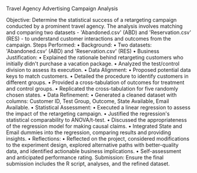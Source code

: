 Travel Agency Advertising Campaign Analysis


Objective:
Determine the statistical success of a retargeting campaign conducted by a prominent
travel agency. The analysis involves matching and comparing two datasets -
'Abandoned.csv' (ABD) and 'Reservation.csv' (RES) - to understand customer
interactions and outcomes from the campaign.
Steps Performed:
•
Background:
• Two datasets: 'Abandoned.csv' (ABD) and 'Reservation.csv' (RES)
•
Business Justification:
• Explained the rationale behind retargeting customers who initially didn't
purchase a vacation package.
• Analyzed the test/control division to assess its execution.
•
Data Alignment:
• Proposed potential data keys to match customers.
• Detailed the procedure to identify customers in different groups.
• Provided a cross-tabulation of outcomes for treatment and control groups.
• Replicated the cross-tabulation for five randomly chosen states.
•
Data Refinement:
• Generated a cleaned dataset with columns: Customer ID, Test Group,
Outcome, State Available, Email Available.
•
Statistical Assessment:
• Executed a linear regression to assess the impact of the retargeting campaign.
• Justified the regression's statistical comparability to ANOVA/t-test.
• Discussed the appropriateness of the regression model for making causal
claims.
• Integrated State and Email dummies into the regression, comparing results
and providing insights.
•
Reflections:
• Reflected on the project, considered modifications to the experiment design,
explored alternative paths with better-quality data, and identified actionable
business implications.
• Self-assessment and anticipated performance rating.
Submission:
Ensure the final submission includes the R script, analyses, and the refined dataset.
